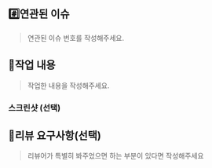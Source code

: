 ## #️⃣연관된 이슈

>  연관된 이슈 번호를 작성해주세요.

## 📝작업 내용

> 작업한 내용을 작성해주세요.

### 스크린샷 (선택)

## 💬리뷰 요구사항(선택)

> 리뷰어가 특별히 봐주었으면 하는 부분이 있다면 작성해주세요
